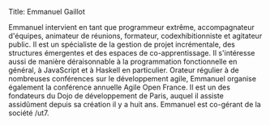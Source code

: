Title: Emmanuel Gaillot

Emmanuel intervient en tant que programmeur extrême, accompagnateur d'équipes, animateur de réunions, formateur, codexhibitionniste et agitateur public.
Il est un spécialiste de la gestion de projet incrémentale, des structures émergentes et des espaces de co-apprentissage.
Il s'intéresse aussi de manière déraisonnable à la programmation fonctionnelle en général, à JavaScript et à Haskell en particulier.
Orateur régulier à de nombreuses conférences sur le développement agile, Emmanuel organise également la conférence annuelle Agile Open France.
Il est un des fondateurs du Dojo de développement de Paris, auquel il assiste assidûment depuis sa création il y a huit ans.
Emmanuel est co-gérant de la société /ut7.

